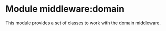 # Module middleware:domain
This module provides a set of classes to work with the domain middleware.